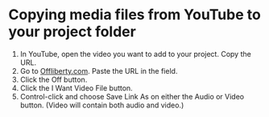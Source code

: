# Copying media files from YouTube to your project folder

1. In YouTube, open the video you want to add to your project. Copy the URL.
2. Go to [Offliberty.com](http://offliberty.com/). Paste the URL in the field. 
3. Click the Off button. 
4. Click the I Want Video File button.
5. Control-click and choose Save Link As on either the Audio or Video button. (Video will contain both audio and video.)

